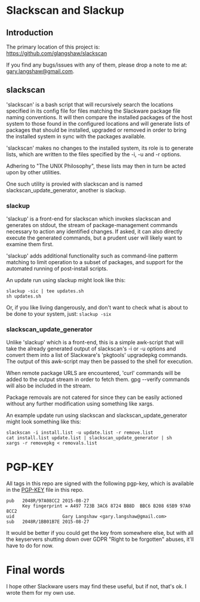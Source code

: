 # Slackscan and Slackup

## Introduction

The primary location of this project is:
https://github.com/glangshaw/slackscan

If you find any bugs/issues with any of them, please drop a note
to me at: gary.langshaw@gmail.com.


## slackscan

'slackscan' is a bash script that will recursively search the
locations specified in its config file for files matching the
Slackware package file naming conventions.  It will then compare the
installed packages of the host system to those found in the configured
locations and will generate lists of packages that should be
installed, upgraded or removed in order to bring the installed system
in sync with the packages available.

'slackscan' makes no changes to the installed system, its role is to
generate lists, which are written to the files specified by the -i, -u
and -r options.

Adhering to "The UNIX Philosophy", these lists may then in turn be
acted upon by other utilities.

One such utility is provied with slackscan and is named
slackscan_update_generator, another is slackup.


### slackup

'slackup' is a front-end for slackscan which invokes slackscan and
generates on stdout, the stream of package-management commands
necessary to action any identified changes. If asked, it can also
directly execute the generated commands, but a prudent user will
likely want to examine them first.

'slackup' adds additional functionality such as command-line patterm
matching to limit operation to a subset of packages, and support for
the automated running of post-install scripts.

An update run using slackup might look like this:
```
slackup -sic | tee updates.sh
sh updates.sh
```

Or, if you like living dangerously, and don't want to check what is
about to be done to your system, just: `slackup -six`


### slackscan_update_generator

Unlike 'slackup' which is a front-end, this is a simple awk-script
that will take the already generated output of slackscan's -i or -u
options and convert them into a list of Slackware's 'pkgtools'
upgradepkg commands.  The output of this awk-script may then be passed
to the shell for execution.

When remote package URLS are encountered, 'curl' commands will be
added to the output stream in order to fetch them.  gpg --verify
commands will also be included in the stream.

Package removals are not catered for since they can be easily actioned
without any further modification using something like xargs.

An example update run using slackscan and slackscan_update_generator
might look something like this:
```
slackscan -i install.list -u update.list -r remove.list
cat install.list update.list | slackscan_update_generator | sh
xargs -r removepkg < removals.list
```


# PGP-KEY

All tags in this repo are signed with the following pgp-key, which is
available in the [PGP-KEY](PGP-KEY) file in this repo.
```
pub   2048R/97A08CC2 2015-08-27
      Key fingerprint = A497 723B 3AC6 8724 BB8D  BBC6 B208 65B9 97A0 8CC2
uid                  Gary Langshaw <gary.langshaw@gmail.com>
sub   2048R/1BB01B7E 2015-08-27
```

It would be better if you could get the key from somewhere else, but
with all the keyservers shutting down over GDPR "Right to be
forgotten" abuses, it'll have to do for now.


# Final words

I hope other Slackware users may find these useful, but if not, that's
ok.  I wrote them for my own use.
